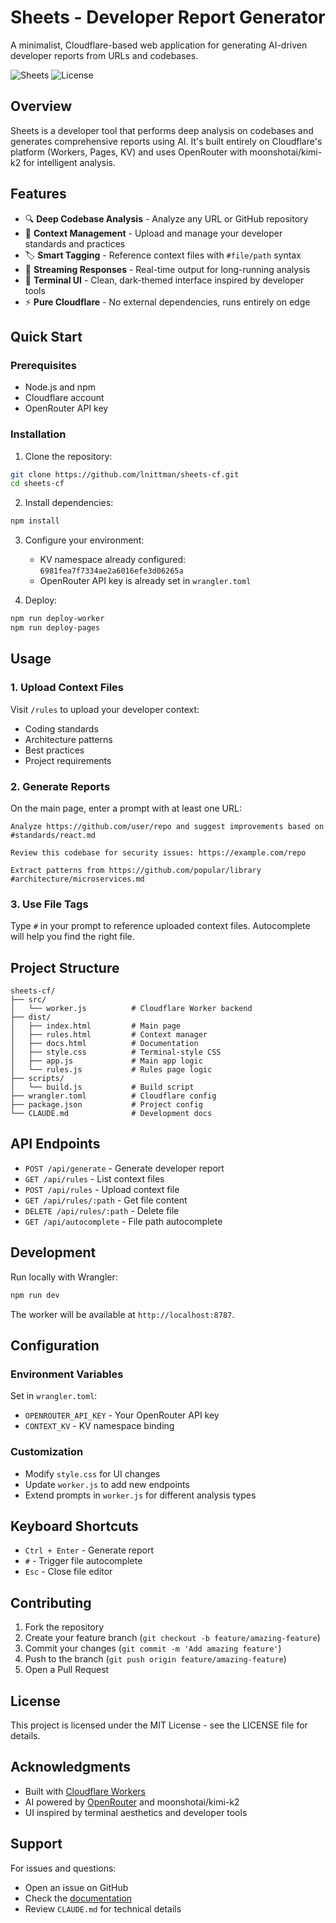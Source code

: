 # Sheets - Developer Report Generator

A minimalist, Cloudflare-based web application for generating AI-driven developer reports from URLs and codebases.

![Sheets](https://img.shields.io/badge/Built%20with-Cloudflare-orange)
![License](https://img.shields.io/badge/license-MIT-blue)

## Overview

Sheets is a developer tool that performs deep analysis on codebases and generates comprehensive reports using AI. It's built entirely on Cloudflare's platform (Workers, Pages, KV) and uses OpenRouter with moonshotai/kimi-k2 for intelligent analysis.

## Features

- 🔍 **Deep Codebase Analysis** - Analyze any URL or GitHub repository
- 📁 **Context Management** - Upload and manage your developer standards and practices
- 🏷️ **Smart Tagging** - Reference context files with `#file/path` syntax
- 🌊 **Streaming Responses** - Real-time output for long-running analysis
- 🎨 **Terminal UI** - Clean, dark-themed interface inspired by developer tools
- ⚡ **Pure Cloudflare** - No external dependencies, runs entirely on edge

## Quick Start

### Prerequisites

- Node.js and npm
- Cloudflare account
- OpenRouter API key

### Installation

1. Clone the repository:
```bash
git clone https://github.com/lnittman/sheets-cf.git
cd sheets-cf
```

2. Install dependencies:
```bash
npm install
```

3. Configure your environment:
   - KV namespace already configured: `6981fea7f7334ae2a6016efe3d06265a`
   - OpenRouter API key is already set in `wrangler.toml`

4. Deploy:
```bash
npm run deploy-worker
npm run deploy-pages
```

## Usage

### 1. Upload Context Files

Visit `/rules` to upload your developer context:
- Coding standards
- Architecture patterns
- Best practices
- Project requirements

### 2. Generate Reports

On the main page, enter a prompt with at least one URL:

```
Analyze https://github.com/user/repo and suggest improvements based on #standards/react.md

Review this codebase for security issues: https://example.com/repo

Extract patterns from https://github.com/popular/library #architecture/microservices.md
```

### 3. Use File Tags

Type `#` in your prompt to reference uploaded context files. Autocomplete will help you find the right file.

## Project Structure

```
sheets-cf/
├── src/
│   └── worker.js          # Cloudflare Worker backend
├── dist/
│   ├── index.html         # Main page
│   ├── rules.html         # Context manager
│   ├── docs.html          # Documentation
│   ├── style.css          # Terminal-style CSS
│   ├── app.js             # Main app logic
│   └── rules.js           # Rules page logic
├── scripts/
│   └── build.js           # Build script
├── wrangler.toml          # Cloudflare config
├── package.json           # Project config
└── CLAUDE.md              # Development docs
```

## API Endpoints

- `POST /api/generate` - Generate developer report
- `GET /api/rules` - List context files
- `POST /api/rules` - Upload context file
- `GET /api/rules/:path` - Get file content
- `DELETE /api/rules/:path` - Delete file
- `GET /api/autocomplete` - File path autocomplete

## Development

Run locally with Wrangler:
```bash
npm run dev
```

The worker will be available at `http://localhost:8787`.

## Configuration

### Environment Variables

Set in `wrangler.toml`:
- `OPENROUTER_API_KEY` - Your OpenRouter API key
- `CONTEXT_KV` - KV namespace binding

### Customization

- Modify `style.css` for UI changes
- Update `worker.js` to add new endpoints
- Extend prompts in `worker.js` for different analysis types

## Keyboard Shortcuts

- `Ctrl + Enter` - Generate report
- `#` - Trigger file autocomplete
- `Esc` - Close file editor

## Contributing

1. Fork the repository
2. Create your feature branch (`git checkout -b feature/amazing-feature`)
3. Commit your changes (`git commit -m 'Add amazing feature'`)
4. Push to the branch (`git push origin feature/amazing-feature`)
5. Open a Pull Request

## License

This project is licensed under the MIT License - see the LICENSE file for details.

## Acknowledgments

- Built with [Cloudflare Workers](https://workers.cloudflare.com/)
- AI powered by [OpenRouter](https://openrouter.ai/) and moonshotai/kimi-k2
- UI inspired by terminal aesthetics and developer tools

## Support

For issues and questions:
- Open an issue on GitHub
- Check the [documentation](/docs)
- Review `CLAUDE.md` for technical details
